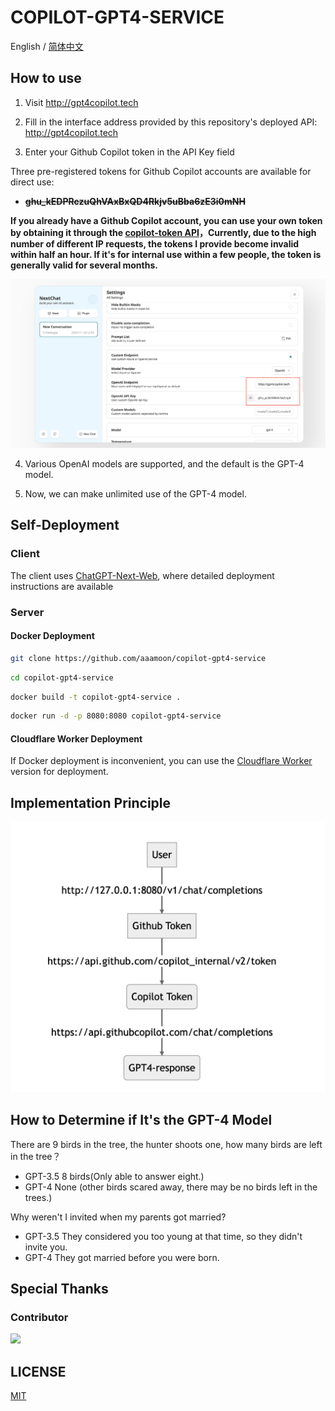 # COPILOT-GPT4-SERVICE

English / [简体中文](./README.md)

## How to use
1. Visit http://gpt4copilot.tech

2. Fill in the interface address provided by this repository's deployed API: http://gpt4copilot.tech

3. Enter your Github Copilot token in the API Key field

Three pre-registered tokens for Github Copilot accounts are available for direct use:
- ~~**ghu_kEDPRczuQhVAxBxQD4Rkjv5uBba6zE3i0mNH**~~

**If you already have a Github Copilot account, you can use your own token by obtaining it through the [copilot-token API](https://cocopilot.org/copilot/token)，Currently, due to the high number of different IP requests, the tokens I provide become invalid within half an hour. If it's for internal use within a few people, the token is generally valid for several months.**

![step](/assets/step.png)

4. Various OpenAI models are supported, and the default is the GPT-4 model.

5. Now, we can make unlimited use of the GPT-4 model.

## Self-Deployment

### Client
The client uses [ChatGPT-Next-Web](https://github.com/Yidadaa/ChatGPT-Next-Web), where detailed deployment instructions are available

### Server

#### Docker Deployment
```bash
git clone https://github.com/aaamoon/copilot-gpt4-service
```

```bash
cd copilot-gpt4-service
```

```bash
docker build -t copilot-gpt4-service .
```

```bash
docker run -d -p 8080:8080 copilot-gpt4-service
```

#### Cloudflare Worker Deployment
If Docker deployment is inconvenient, you can use the [Cloudflare Worker](https://github.com/wpv-chan/cf-copilot-service) version for deployment.

## Implementation Principle

![Implementation Principle](/assets/principle.png)

## How to Determine if It's the GPT-4 Model
There are 9 birds in the tree, the hunter shoots one, how many birds are left in the tree？
- GPT-3.5 8 birds(Only able to answer eight.)
- GPT-4 None (other birds scared away, there may be no birds left in the trees.)

Why weren't I invited when my parents got married?
- GPT-3.5 They considered you too young at that time, so they didn't invite you.
- GPT-4 They got married before you were born.

## Special Thanks

### Contributor

<a href="https://github.com/aaamoon/copilot-gpt4-service/graphs/contributors">
  <img src="https://contrib.rocks/image?repo=aaamoon/copilot-gpt4-service" />
</a>


## LICENSE

[MIT](https://opensource.org/license/mit/)